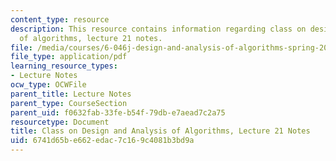 ```yaml
---
content_type: resource
description: This resource contains information regarding class on design and analysis
  of algorithms, lecture 21 notes.
file: /media/courses/6-046j-design-and-analysis-of-algorithms-spring-2015/6741d65be662edac7c169c4081b3bd9a_MIT6_046JS15_lec21.pdf
file_type: application/pdf
learning_resource_types:
- Lecture Notes
ocw_type: OCWFile
parent_title: Lecture Notes
parent_type: CourseSection
parent_uid: f0632fab-33fe-b54f-79db-e7aead7c2a75
resourcetype: Document
title: Class on Design and Analysis of Algorithms, Lecture 21 Notes
uid: 6741d65b-e662-edac-7c16-9c4081b3bd9a
---
```

